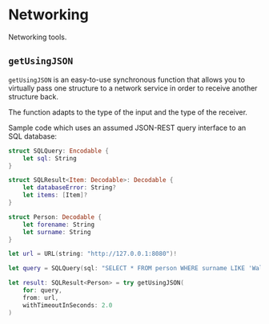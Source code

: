 # Networking

Networking tools.

## `getUsingJSON`

`getUsingJSON` is an easy-to-use synchronous function that allows you to virtually pass one structure to a network service in order to receive another structure back.

The function adapts to the type of the input and the type of the receiver.

Sample code which uses an assumed JSON-REST query interface to an SQL database:

```swift
struct SQLQuery: Encodable {
    let sql: String
}

struct SQLResult<Item: Decodable>: Decodable {
    let databaseError: String?
    let items: [Item]?
}

struct Person: Decodable {
    let forename: String
    let surname: String
}

let url = URL(string: "http://127.0.0.1:8080")!

let query = SQLQuery(sql: "SELECT * FROM person WHERE surname LIKE 'Wal%'")

let result: SQLResult<Person> = try getUsingJSON(
    for: query,
    from: url,
    withTimeoutInSeconds: 2.0
)
```
